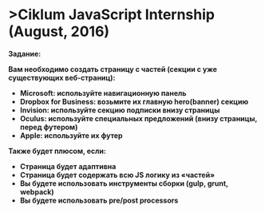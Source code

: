 <h1>>Ciklum JavaScript Internship (August, 2016)</h1>
<b>Задание:<b>

Вам необходимо создать страницу с частей (секции с уже существующих веб-страниц):
<ul>
  <li>Microsoft: используйте навигационную панель</li>
  <li>Dropbox for Business: возьмите их главную hero(banner) секцию</li>
  <li>Invision: используйте секцию подписки внизу страницы</li>
  <li>Oculus: используйте специальных предложений (внизу страницы, перед футером)</li>
  <li>Apple: используйте их футер</li>
</ul>
Также будет плюсом, если:
<ul>
  <li>Страница будет адаптивна</li>
  <li>Страница будет содержать всю JS логику из «частей»</li>
  <li>Вы будете использовать инструменты сборки (gulp, grunt, webpack)</li>
  <li>Вы будете использовать pre/post processors</li>
</ul>
